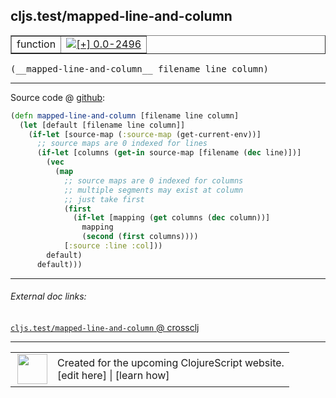 ## cljs.test/mapped-line-and-column



 <table border="1">
<tr>
<td>function</td>
<td><a href="https://github.com/cljsinfo/cljs-api-docs/tree/0.0-2496"><img valign="middle" alt="[+] 0.0-2496" title="Added in 0.0-2496" src="https://img.shields.io/badge/+-0.0--2496-lightgrey.svg"></a> </td>
</tr>
</table>


 <samp>
(__mapped-line-and-column__ filename line column)<br>
</samp>

---







Source code @ [github](https://github.com/clojure/clojurescript/blob/r2814/src/cljs/cljs/test.cljs#L341-L357):

```clj
(defn mapped-line-and-column [filename line column]
  (let [default [filename line column]]
    (if-let [source-map (:source-map (get-current-env))]
      ;; source maps are 0 indexed for lines
      (if-let [columns (get-in source-map [filename (dec line)])]
        (vec
          (map
            ;; source maps are 0 indexed for columns
            ;; multiple segments may exist at column
            ;; just take first
            (first
              (if-let [mapping (get columns (dec column))]
                mapping
                (second (first columns))))
            [:source :line :col]))
        default)
      default)))
```

<!--
Repo - tag - source tree - lines:

 <pre>
clojurescript @ r2814
└── src
    └── cljs
        └── cljs
            └── <ins>[test.cljs:341-357](https://github.com/clojure/clojurescript/blob/r2814/src/cljs/cljs/test.cljs#L341-L357)</ins>
</pre>

-->

---



###### External doc links:

[`cljs.test/mapped-line-and-column` @ crossclj](http://crossclj.info/fun/cljs.test.cljs/mapped-line-and-column.html)<br>

---

 <table>
<tr><td>
<img valign="middle" align="right" width="48px" src="http://i.imgur.com/Hi20huC.png">
</td><td>
Created for the upcoming ClojureScript website.<br>
[edit here] | [learn how]
</td></tr></table>

[edit here]:https://github.com/cljsinfo/cljs-api-docs/blob/master/cljsdoc/cljs.test_mapped-line-and-column.cljsdoc
[learn how]:https://github.com/cljsinfo/cljs-api-docs/wiki/cljsdoc-files

<!--

This information was too distracting to show to readers, but I'll leave it
commented here since it is helpful to:

- pretty-print the data used to generate this document
- and show how to retrieve that data



The API data for this symbol:

```clj
{:ns "cljs.test",
 :name "mapped-line-and-column",
 :type "function",
 :signature ["[filename line column]"],
 :source {:code "(defn mapped-line-and-column [filename line column]\n  (let [default [filename line column]]\n    (if-let [source-map (:source-map (get-current-env))]\n      ;; source maps are 0 indexed for lines\n      (if-let [columns (get-in source-map [filename (dec line)])]\n        (vec\n          (map\n            ;; source maps are 0 indexed for columns\n            ;; multiple segments may exist at column\n            ;; just take first\n            (first\n              (if-let [mapping (get columns (dec column))]\n                mapping\n                (second (first columns))))\n            [:source :line :col]))\n        default)\n      default)))",
          :title "Source code",
          :repo "clojurescript",
          :tag "r2814",
          :filename "src/cljs/cljs/test.cljs",
          :lines [341 357]},
 :full-name "cljs.test/mapped-line-and-column",
 :full-name-encode "cljs.test_mapped-line-and-column",
 :history [["+" "0.0-2496"]]}

```

Retrieve the API data for this symbol:

```clj
;; from Clojure REPL
(require '[clojure.edn :as edn])
(-> (slurp "https://raw.githubusercontent.com/cljsinfo/cljs-api-docs/catalog/cljs-api.edn")
    (edn/read-string)
    (get-in [:symbols "cljs.test/mapped-line-and-column"]))
```

-->

